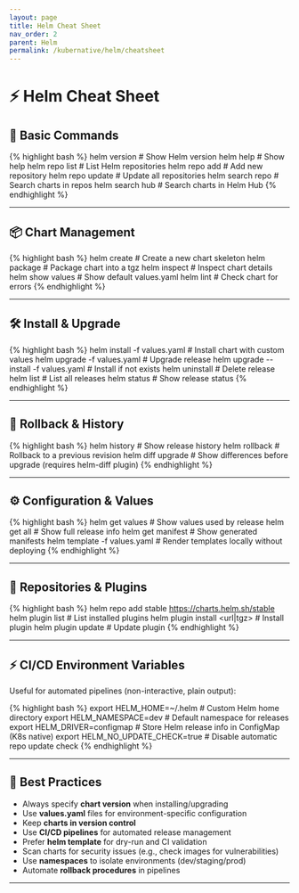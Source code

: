```yaml
---
layout: page
title: Helm Cheat Sheet
nav_order: 2
parent: Helm
permalink: /kubernative/helm/cheatsheet
---
```


# ⚡ Helm Cheat Sheet

## 🚀 Basic Commands

{% highlight bash %}
helm version                        # Show Helm version
helm help                           # Show help
helm repo list                       # List Helm repositories
helm repo add <name> <url>           # Add new repository
helm repo update                     # Update all repositories
helm search repo <keyword>           # Search charts in repos
helm search hub <keyword>            # Search charts in Helm Hub
{% endhighlight %}

---

## 📦 Chart Management

{% highlight bash %}
helm create <chart-name>            # Create a new chart skeleton
helm package <chart-dir>            # Package chart into a tgz
helm inspect <chart>                # Inspect chart details
helm show values <chart>            # Show default values.yaml
helm lint <chart>                   # Check chart for errors
{% endhighlight %}

---

## 🛠️ Install & Upgrade

{% highlight bash %}
helm install <release> <chart> -f values.yaml      # Install chart with custom values
helm upgrade <release> <chart> -f values.yaml      # Upgrade release
helm upgrade --install <release> <chart> -f values.yaml # Install if not exists
helm uninstall <release>                            # Delete release
helm list                                         # List all releases
helm status <release>                             # Show release status
{% endhighlight %}

---

## 🔄 Rollback & History

{% highlight bash %}
helm history <release>                # Show release history
helm rollback <release> <revision>   # Rollback to a previous revision
helm diff upgrade <release> <chart>  # Show differences before upgrade (requires helm-diff plugin)
{% endhighlight %}

---

## ⚙️ Configuration & Values

{% highlight bash %}
helm get values <release>            # Show values used by release
helm get all <release>               # Show full release info
helm get manifest <release>          # Show generated manifests
helm template <chart> -f values.yaml # Render templates locally without deploying
{% endhighlight %}

---

## 🧰 Repositories & Plugins

{% highlight bash %}
helm repo add stable https://charts.helm.sh/stable
helm plugin list                      # List installed plugins
helm plugin install <url|tgz>         # Install plugin
helm plugin update <name>             # Update plugin
{% endhighlight %}

---

## ⚡ CI/CD Environment Variables

Useful for automated pipelines (non-interactive, plain output):

{% highlight bash %}
export HELM_HOME=~/.helm               # Custom Helm home directory
export HELM_NAMESPACE=dev              # Default namespace for releases
export HELM_DRIVER=configmap           # Store Helm release info in ConfigMap (K8s native)
export HELM_NO_UPDATE_CHECK=true       # Disable automatic repo update check
{% endhighlight %}

---

## 📝 Best Practices

- Always specify **chart version** when installing/upgrading  
- Use **values.yaml** files for environment-specific configuration  
- Keep **charts in version control**  
- Use **CI/CD pipelines** for automated release management  
- Prefer **helm template** for dry-run and CI validation  
- Scan charts for security issues (e.g., check images for vulnerabilities)  
- Use **namespaces** to isolate environments (dev/staging/prod)  
- Automate **rollback procedures** in pipelines  

---
